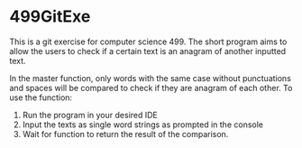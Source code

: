 # 499GitExe

This is a git exercise for computer science 499. The short program aims to allow the users to check if a certain text is an anagram of another inputted text.

In the master function, only words with the same case without punctuations and spaces will be compared to check if they are anagram of each other.
To use the function:
1. Run the program in your desired IDE
2. Input the texts as single word strings as prompted in the console
3. Wait for function to return the result of the comparison.
